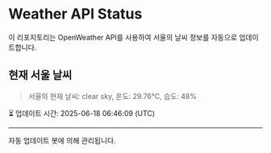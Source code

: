 
# Weather API Status

이 리포지토리는 OpenWeather API를 사용하여 서울의 날씨 정보를 자동으로 업데이트합니다.

## 현재 서울 날씨
> 서울의 현재 날씨: clear sky, 온도: 29.76°C, 습도: 48%

⏳ 업데이트 시간: 2025-06-18 06:46:09 (UTC)

---
자동 업데이트 봇에 의해 관리됩니다.
